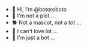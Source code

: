 - 👋 Hi, I’m @botoroboto
- 👀 I'm not a plot ...
- 🐕 Not a mascot, not a tot ...
- 💞️ I can't love lot ...
- 🤖 I'm just a bot ...

<!---
botoroboto/botoroboto is a ✨ special ✨ repository because its `README.md` (this file) appears on your GitHub profile.
You can click the Preview link to take a look at your changes.
--->
